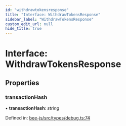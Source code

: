 ```yaml
---
id: "withdrawtokensresponse"
title: "Interface: WithdrawTokensResponse"
sidebar_label: "WithdrawTokensResponse"
custom_edit_url: null
hide_title: true
---
```


# Interface: WithdrawTokensResponse

## Properties

### transactionHash

• **transactionHash**: *string*

Defined in: [bee-js/src/types/debug.ts:74](https://github.com/ethersphere/bee-js/blob/0ac3a7d/src/types/debug.ts#L74)
